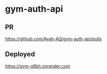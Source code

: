 # gym-auth-api

## PR
https://github.com/Ayah-AQ/gym-auth-api/pulls

## Deployed
https://gym-g9bh.onrender.com
